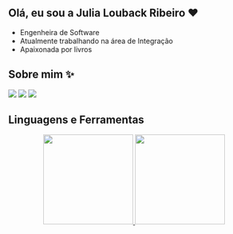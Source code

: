 ## Olá, eu sou a Julia Louback Ribeiro :heart:

- Engenheira de Software
- Atualmente trabalhando na área de Integração
- Apaixonada por livros

## Sobre mim ✨
<div> 
  <a href="https://instagram.com/julialoubackr" target="_blank"><img src="https://img.shields.io/badge/-Instagram-%23E4405F?style=for-the-badge&logo=instagram&logoColor=white" target="_blank"></a>
  <a href = "mailto:julialoubackribeiro2001@gmail.com"><img src="https://img.shields.io/badge/-Gmail-%23333?style=for-the-badge&logo=gmail&logoColor=white" target="_blank"></a>
  <a href="https://www.linkedin.com/in/julia-louback-ribeiro-181240150/" target="_blank"><img src="https://img.shields.io/badge/-LinkedIn-%230077B5?style=for-the-badge&logo=linkedin&logoColor=white" target="_blank"></a> 
 
</div>

## Linguagens e Ferramentas

<div align="center">
  <a href="https://github.com/JuliaLouback">
  <img height="180em" src="https://github-readme-stats.vercel.app/api?username=JuliaLouback&show_icons=true&theme=dracula&include_all_commits=true&count_private=true"/>
  <img height="180em" src="https://github-readme-stats.vercel.app/api/top-langs/?username=JuliaLouback&layout=compact&langs_count=7&theme=dracula"/>
</div>
